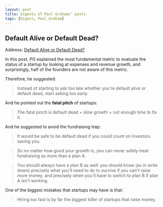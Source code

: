 ```yaml
---
layout: post
title: Digests of Paul Grahams' posts
tags: [Digest, Paul_Graham]
---
```


## Default Alive or Default Dead?

Address: [Default Alive or Default Dead?](http://paulgraham.com/aord.html)

In this post, PG explained the most fundamental metric to evaluate the status of a startup by looking at expenses and revenue growth, and surprisingly, half of the founders are not aware of this metric.

Therefore, he suggested:

> Instead of starting to ask too late whether you're default alive or default dead, start asking too early.

And he pointed out the **fatal pitch** of startups:

> The fatal pinch is default dead + slow growth + not enough time to fix it.

And he suggested to avoid the fundraising trap:

> It would be safe to be default dead if you could count on investors saving you.

> So no matter how good your growth is, you can never safely treat fundraising as more than a plan A.

> You should always have a plan B as well: you should know (as in write down) precisely what you'll need to do to survive if you can't raise more money, and precisely when you'll have to switch to plan B if plan A isn't working.

One of the biggest mistakes that startups may have is that:

> Hiring too fast is by far the biggest killer of startups that raise money.

